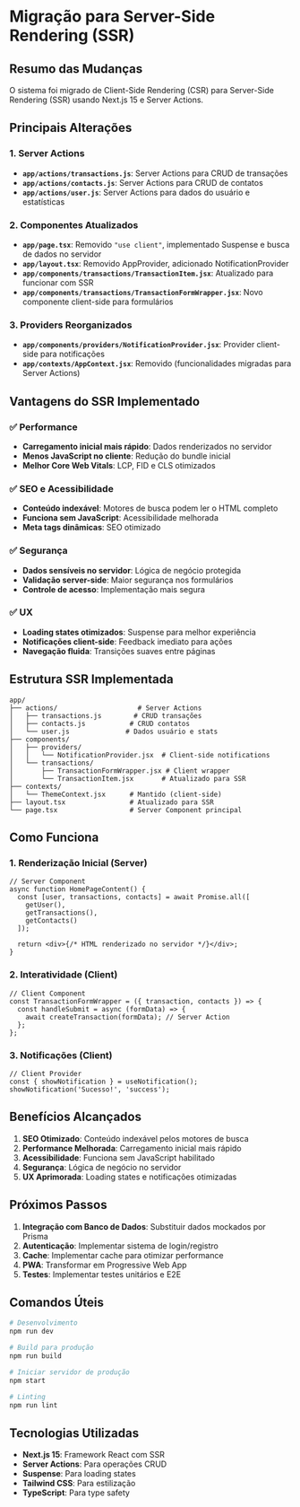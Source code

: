 # Migração para Server-Side Rendering (SSR)

## Resumo das Mudanças

O sistema foi migrado de Client-Side Rendering (CSR) para Server-Side Rendering (SSR) usando Next.js 15 e Server Actions.

## Principais Alterações

### 1. Server Actions
- **`app/actions/transactions.js`**: Server Actions para CRUD de transações
- **`app/actions/contacts.js`**: Server Actions para CRUD de contatos  
- **`app/actions/user.js`**: Server Actions para dados do usuário e estatísticas

### 2. Componentes Atualizados
- **`app/page.tsx`**: Removido `"use client"`, implementado Suspense e busca de dados no servidor
- **`app/layout.tsx`**: Removido AppProvider, adicionado NotificationProvider
- **`app/components/transactions/TransactionItem.jsx`**: Atualizado para funcionar com SSR
- **`app/components/transactions/TransactionFormWrapper.jsx`**: Novo componente client-side para formulários

### 3. Providers Reorganizados
- **`app/components/providers/NotificationProvider.jsx`**: Provider client-side para notificações
- **`app/contexts/AppContext.jsx`**: Removido (funcionalidades migradas para Server Actions)

## Vantagens do SSR Implementado

### ✅ Performance
- **Carregamento inicial mais rápido**: Dados renderizados no servidor
- **Menos JavaScript no cliente**: Redução do bundle inicial
- **Melhor Core Web Vitals**: LCP, FID e CLS otimizados

### ✅ SEO e Acessibilidade
- **Conteúdo indexável**: Motores de busca podem ler o HTML completo
- **Funciona sem JavaScript**: Acessibilidade melhorada
- **Meta tags dinâmicas**: SEO otimizado

### ✅ Segurança
- **Dados sensíveis no servidor**: Lógica de negócio protegida
- **Validação server-side**: Maior segurança nos formulários
- **Controle de acesso**: Implementação mais segura

### ✅ UX
- **Loading states otimizados**: Suspense para melhor experiência
- **Notificações client-side**: Feedback imediato para ações
- **Navegação fluida**: Transições suaves entre páginas

## Estrutura SSR Implementada

```
app/
├── actions/                    # Server Actions
│   ├── transactions.js        # CRUD transações
│   ├── contacts.js           # CRUD contatos
│   └── user.js              # Dados usuário e stats
├── components/
│   ├── providers/
│   │   └── NotificationProvider.jsx  # Client-side notifications
│   └── transactions/
│       ├── TransactionFormWrapper.jsx # Client wrapper
│       └── TransactionItem.jsx       # Atualizado para SSR
├── contexts/
│   └── ThemeContext.jsx      # Mantido (client-side)
├── layout.tsx                # Atualizado para SSR
└── page.tsx                  # Server Component principal
```

## Como Funciona

### 1. Renderização Inicial (Server)
```tsx
// Server Component
async function HomePageContent() {
  const [user, transactions, contacts] = await Promise.all([
    getUser(),
    getTransactions(), 
    getContacts()
  ]);
  
  return <div>{/* HTML renderizado no servidor */}</div>;
}
```

### 2. Interatividade (Client)
```tsx
// Client Component
const TransactionFormWrapper = ({ transaction, contacts }) => {
  const handleSubmit = async (formData) => {
    await createTransaction(formData); // Server Action
  };
};
```

### 3. Notificações (Client)
```tsx
// Client Provider
const { showNotification } = useNotification();
showNotification('Sucesso!', 'success');
```

## Benefícios Alcançados

1. **SEO Otimizado**: Conteúdo indexável pelos motores de busca
2. **Performance Melhorada**: Carregamento inicial mais rápido
3. **Acessibilidade**: Funciona sem JavaScript habilitado
4. **Segurança**: Lógica de negócio no servidor
5. **UX Aprimorada**: Loading states e notificações otimizadas

## Próximos Passos

1. **Integração com Banco de Dados**: Substituir dados mockados por Prisma
2. **Autenticação**: Implementar sistema de login/registro
3. **Cache**: Implementar cache para otimizar performance
4. **PWA**: Transformar em Progressive Web App
5. **Testes**: Implementar testes unitários e E2E

## Comandos Úteis

```bash
# Desenvolvimento
npm run dev

# Build para produção
npm run build

# Iniciar servidor de produção
npm start

# Linting
npm run lint
```

## Tecnologias Utilizadas

- **Next.js 15**: Framework React com SSR
- **Server Actions**: Para operações CRUD
- **Suspense**: Para loading states
- **Tailwind CSS**: Para estilização
- **TypeScript**: Para type safety 